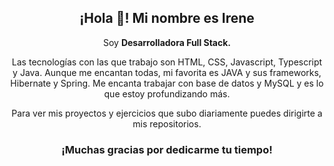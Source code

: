<p>
   <h2 align="center">¡Hola 👋! Mi nombre es Irene </h2>
</p>

<p align="center">Soy <strong>Desarrolladora Full Stack.</strong>
   
<p align="center"> Las tecnologías con las que trabajo son HTML, CSS, Javascript, Typescript y Java. Aunque me encantan todas, mi favorita es JAVA y sus frameworks, Hibernate y Spring. Me encanta trabajar con base de datos y MySQL y es lo que estoy profundizando más.</p>

<p align="center"> Para ver mis proyectos y ejercicios que subo diariamente puedes dirigirte a mis repositorios.<p>

<p>
   <h3 align="center"> ¡Muchas gracias por dedicarme tu tiempo!</h3>
</p>


